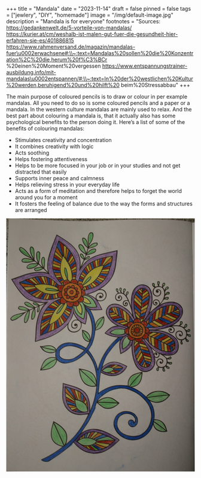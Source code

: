 +++
title = "Mandala"
date = "2023-11-14"
draft = false
pinned = false
tags = ["jewlery", "DIY", "homemade"]
image = "/img/default-image.jpg"
description = "Mandala is for everyone"
footnotes = "Sources: https://gedankenwelt.de/5-vorteile-von-mandalas/ https://kurier.at/cm/weshalb-ist-malen-gut-fuer-die-gesundheit-hier-erfahren-sie-es/401886815 https://www.rahmenversand.de/magazin/mandalas-fuer\u0002erwachsene#:\\~:text=Mandalas%20sollen%20die%20Konzentration%2C%20die,herum%20f%C3%BCr %20einen%20Moment%20vergessen https://www.entspannungstrainer-ausbildung.info/mit-mandalas\u0002entspannen/#:\\~:text=In%20der%20westlichen%20Kultur%20werden,beruhigend%20und%20hilft%20 beim%20Stressabbau"
+++
<!--StartFragment-->

The main purpose of coloured pencils is to draw or colour in per example mandalas. All you need to do so is some coloured pencils and a paper or a mandala. In the western culture mandalas are mainly used to relax. And the best part about colouring a mandala is, that it actually also has some psychological benefits to the person doing it. Here’s a list of some of the benefits of colouring mandalas: 

* Stimulates creativity and concentration 
* It combines creativity with logic 
* Acts soothing 
* Helps fostering attentiveness 
* Helps to be more focused in your job or in your studies and not get distracted that easily 
* Supports inner peace and calmness 
* Helps relieving stress in your everyday life 
* Acts as a form of meditation and therefore helps to forget the world around you for a moment
* It fosters the feeling of balance due to the way the forms and structures are arranged

<!--EndFragment-->

![Our Final Product](1.jpg)